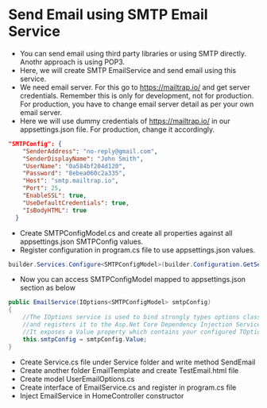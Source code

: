 # Send Email using SMTP Email Service

* You can send email using third party libraries or using SMTP directly. Anothr approach is using POP3.
* Here, we will create SMTP EmailService and send email using this service.
* We need email server. For this go to https://mailtrap.io/ and get server credentials. Remember this is only for development, not for production. For production, you have to change email server detail as per your own email server.
* Here we will use dummy credentials of https://mailtrap.io/ in our appsettings.json file. For production, change it accordingly.
```json
"SMTPConfig": {
    "SenderAddress": "no-reply@gmail.com",
    "SenderDisplayName": "John Smith",
    "UserName": "0a584bf204d120",
    "Password": "8ebea060c2a335",
    "Host": "smtp.mailtrap.io",
    "Port": 25,
    "EnableSSL": true,
    "UseDefaultCredentials": true,
    "IsBodyHTML": true
  }
  ```
* Create SMTPConfigModel.cs and create all properties against all appsettings.json SMTPConfig values. 
* Register configuration in program.cs file to use appsettings.json values.
```c#
builder.Services.Configure<SMTPConfigModel>(builder.Configuration.GetSection("SMTPConfig"));
```
* Now you can access SMTPConfigModel mapped to appsettings.json section as below
```c#
public EmailService(IOptions<SMTPConfigModel> smtpConfig)
{
    //The IOptions service is used to bind strongly types options class to configuration section
    //and registers it to the Asp.Net Core Dependency Injection Service Container as singleton lifetime.
    //It exposes a Value property which contains your configured TOptions class.
    this.smtpConfig = smtpConfig.Value;
}
```
* Create Service.cs file under Service folder and write method SendEmail
* Create another folder EmailTemplate and create TestEmail.html file
* Create model UserEmailOptions.cs 
* Create interface of EmailService.cs and register in program.cs file
* Inject EmailService in HomeController constructor